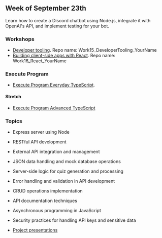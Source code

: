 ## Week of September 23th

Learn how to create a Discord chatbot using Node.js, integrate it with OpenAI's API, and implement testing for your bot.

### Workshops

- [Developer tooling](/workshops/dev-tooling/). Repo name: Work15_DeveloperTooling_YourName
- [Building client-side apps with React](https://learn.foundersandcoders.com/learn/react/). Repo name: Work16_React_YourName


### Execute Program

- [Execute Program Everyday TypeScript](https://www.executeprogram.com/courses/everyday-typescript). 

#### Stretch

- [Execute Program Advanced TypeScript](https://www.executeprogram.com/courses/advanced-typescript)

### Topics

- Express server using Node
- RESTful API development
- External API integration and management
- JSON data handling and mock database operations
- Server-side logic for quiz generation and processing
- Error handling and validation in API development
- CRUD operations implementation
- API documentation techniques
- Asynchronous programming in JavaScript
- Security practices for handling API keys and sensitive data

- [Project presentations](https://foundersandcoders.notion.site/Project-presentations-d8787b65e78a4314b62475552e7989e9)
